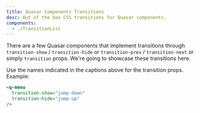 ```yaml
---
title: Quasar Components Transitions
desc: Out of the box CSS transitions for Quasar components.
components:
  - ./TransitionList
---
```


There are a few Quasar components that implement transitions through `transition-show` / `transition-hide` or `transition-prev` / `transition-next` or simply `transition` props. We're going to showcase these transitions here.

<transition-list />

Use the names indicated in the captions above for the transition props. Example:

```html
<q-menu
  transition-show="jump-down"
  transition-hide="jump-up"
/>
```

